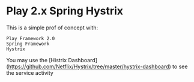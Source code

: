 Play 2.x Spring Hystrix
=====================================

This is a simple prof of concept with:

	Play Framework 2.0
	Spring Framework
	Hystrix

	
You may use the [Histrix Dashboard] (https://github.com/Netflix/Hystrix/tree/master/hystrix-dashboard) to see the service activity

